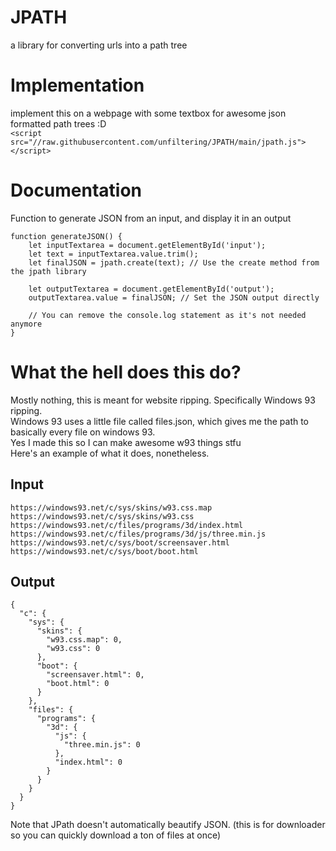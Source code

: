 # JPATH
 a library for converting urls into a path tree
# Implementation
implement this on a webpage with some textbox for awesome json formatted path trees :D<br>
`<script src="//raw.githubusercontent.com/unfiltering/JPATH/main/jpath.js"></script>`
# Documentation
Function to generate JSON from an input, and display it in an output
```
function generateJSON() {
    let inputTextarea = document.getElementById('input');
    let text = inputTextarea.value.trim();
    let finalJSON = jpath.create(text); // Use the create method from the jpath library

    let outputTextarea = document.getElementById('output');
    outputTextarea.value = finalJSON; // Set the JSON output directly

    // You can remove the console.log statement as it's not needed anymore
}
```
# What the hell does this do?
Mostly nothing, this is meant for website ripping. Specifically Windows 93 ripping.<br>Windows 93 uses a little file called files.json, which gives me the path to basically every file on windows 93.<br>Yes I made this so I can make awesome w93 things stfu<br>
Here's an example of what it does, nonetheless.<br>
## Input
```
https://windows93.net/c/sys/skins/w93.css.map
https://windows93.net/c/sys/skins/w93.css
https://windows93.net/c/files/programs/3d/index.html
https://windows93.net/c/files/programs/3d/js/three.min.js
https://windows93.net/c/sys/boot/screensaver.html
https://windows93.net/c/sys/boot/boot.html
```
## Output
```
{
  "c": {
    "sys": {
      "skins": {
        "w93.css.map": 0,
        "w93.css": 0
      },
      "boot": {
        "screensaver.html": 0,
        "boot.html": 0
      }
    },
    "files": {
      "programs": {
        "3d": {
          "js": {
            "three.min.js": 0
          },
          "index.html": 0
        }
      }
    }
  }
}
```
Note that JPath doesn't automatically beautify JSON. (this is for downloader so you can quickly download a ton of files at once)

